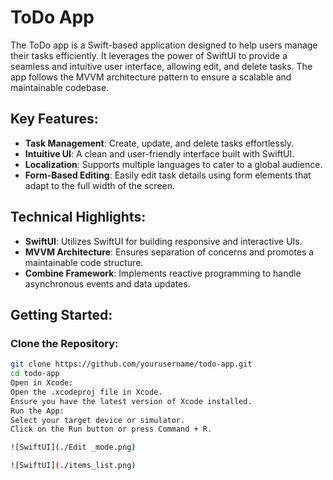 # ToDo App

The ToDo app is a Swift-based application designed to help users manage their tasks efficiently. It leverages the power of SwiftUI to provide a seamless and intuitive user interface, allowing edit, and delete tasks. The app follows the MVVM architecture pattern to ensure a scalable and maintainable codebase.

## Key Features:

- **Task Management**: Create, update, and delete tasks effortlessly.
- **Intuitive UI**: A clean and user-friendly interface built with SwiftUI.
- **Localization**: Supports multiple languages to cater to a global audience.
- **Form-Based Editing**: Easily edit task details using form elements that adapt to the full width of the screen.

## Technical Highlights:

- **SwiftUI**: Utilizes SwiftUI for building responsive and interactive UIs.
- **MVVM Architecture**: Ensures separation of concerns and promotes a maintainable code structure.
- **Combine Framework**: Implements reactive programming to handle asynchronous events and data updates.

## Getting Started:

### Clone the Repository:
```bash
git clone https://github.com/yourusername/todo-app.git
cd todo-app
Open in Xcode:
Open the .xcodeproj file in Xcode.
Ensure you have the latest version of Xcode installed.
Run the App:
Select your target device or simulator.
Click on the Run button or press Command + R.

![SwiftUI](./Edit _mode.png)

![SwiftUI](./items_list.png)
